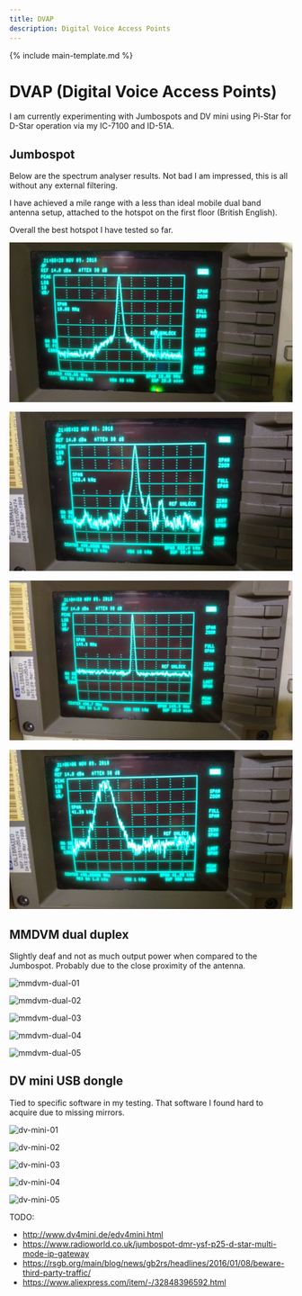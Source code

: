 ```yaml
---
title: DVAP
description: Digital Voice Access Points
---
```


{% include main-template.md %}

# DVAP (Digital Voice Access Points)

I am currently experimenting with Jumbospots and DV mini using Pi-Star for D-Star operation via my IC-7100 and ID-51A.

## Jumbospot

Below are the spectrum analyser results. Not bad I am impressed, this is all without any external filtering.

I have achieved a mile range with a less than ideal mobile dual band antenna setup, attached to the hotspot on the first floor (British English).

Overall the best hotspot I have tested so far.

![jumbospot-01](/assets/images/ham-radio/dvap/jumbospot-01.jpeg)

![jumbospot-02](/assets/images/ham-radio/dvap/jumbospot-02.jpeg)

![jumbospot-03](/assets/images/ham-radio/dvap/jumbospot-03.jpeg)

![jumbospot-04](/assets/images/ham-radio/dvap/jumbospot-04.jpeg)

## MMDVM dual duplex

Slightly deaf and not as much output power when compared to the Jumbospot. Probably due to the close proximity of the antenna.

![mmdvm-dual-01](/assets/images/ham-radio/dvap/mmdvm-dual-01.jpg)

![mmdvm-dual-02](/assets/images/ham-radio/dvap/mmdvm-dual-02.jpg)

![mmdvm-dual-03](/assets/images/ham-radio/dvap/mmdvm-dual-03.jpg)

![mmdvm-dual-04](/assets/images/ham-radio/dvap/mmdvm-dual-04.jpg)

![mmdvm-dual-05](/assets/images/ham-radio/dvap/mmdvm-dual-05.jpg)

## DV mini USB dongle

Tied to specific software in my testing. That software I found hard to acquire due to missing mirrors.

![dv-mini-01](/assets/images/ham-radio/dvap/dv-mini-01.jpg)

![dv-mini-02](/assets/images/ham-radio/dvap/dv-mini-02.jpg)

![dv-mini-03](/assets/images/ham-radio/dvap/dv-mini-03.jpg)

![dv-mini-04](/assets/images/ham-radio/dvap/dv-mini-04.jpg)

![dv-mini-05](/assets/images/ham-radio/dvap/dv-mini-05.jpg)

TODO:
* http://www.dv4mini.de/edv4mini.html
* https://www.radioworld.co.uk/jumbospot-dmr-ysf-p25-d-star-multi-mode-ip-gateway
* https://rsgb.org/main/blog/news/gb2rs/headlines/2016/01/08/beware-third-party-traffic/
* https://www.aliexpress.com/item/-/32848396592.html
